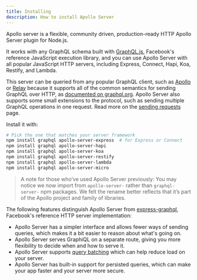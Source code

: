 ```yaml
---
title: Installing
description: How to install Apollo Server
---
```


Apollo server is a flexible, community driven, production-ready HTTP Apollo Server plugin for Node.js.

It works with any GraphQL schema built with [GraphQL.js](https://github.com/graphql/graphql-js), Facebook's reference JavaScript execution library, and you can use Apollo Server with all popular JavaScript HTTP servers, including Express, Connect, Hapi, Koa, Restify, and Lambda.

This server can be queried from any popular GraphQL client, such as [Apollo](http://dev.apollodata.com) or [Relay](https://facebook.github.io/relay) because it supports all of the common semantics for sending GraphQL over HTTP, as [documented on graphql.org](http://graphql.org/learn/serving-over-http/). Apollo Server also supports some small extensions to the protocol, such as sending multiple GraphQL operations in one request. Read more on the [sending requests](/tools/apollo-server/requests.html) page.

Install it with:

```bash
# Pick the one that matches your server framework
npm install graphql apollo-server-express  # for Express or Connect
npm install graphql apollo-server-hapi
npm install graphql apollo-server-koa
npm install graphql apollo-server-restify
npm install graphql apollo-server-lambda
npm install graphql apollo-server-micro
```

> A note for those who’ve used Apollo Server previously: You may notice we now import from `apollo-server-` rather than `graphql-server-` npm packages. We felt the rename better reflects that it’s part of the Apollo project and family of libraries.

The following features distinguish Apollo Server from [express-graphql](https://github.com/graphql/express-graphql), Facebook's reference HTTP server implementation:

- Apollo Server has a simpler interface and allows fewer ways of sending queries, which makes it a bit easier to reason about what's going on.
- Apollo Server serves GraphiQL on a separate route, giving you more flexibility to decide when and how to serve it.
- Apollo Server supports [query batching](https://medium.com/apollo-stack/query-batching-in-apollo-63acfd859862) which can help reduce load on your server.
- Apollo Server has built-in support for persisted queries, which can make your app faster and your server more secure.
